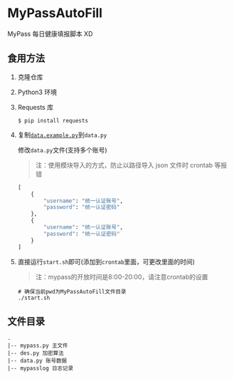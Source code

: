 # MyPassAutoFill

MyPass 每日健康填报脚本 XD

## 食用方法

1. 克隆仓库

2. Python3 环境

3. Requests 库

   ```shell
   $ pip install requests
   ```

4. 复制[`data.example.py`](data.example.py)到`data.py`

   修改`data.py`文件(支持多个账号)

   > 注：使用模块导入的方式，防止以路径导入 json 文件时 crontab 等报错

   ```py
   [
       {
           "username": "统一认证账号",
           "password": "统一认证密码"
       },
       {
           "username": "统一认证账号",
           "password": "统一认证密码"
       }
   ]
   ```

5. 直接运行`start.sh`即可(添加到`crontab`里面，可更改里面的时间)

   > 注：mypass的开放时间是8:00-20:00，请注意crontab的设置

   ```shell
   # 确保当前pwd为MyPassAutoFill文件目录
   ./start.sh
   ```

## 文件目录

```
.
|-- mypass.py 主文件
|-- des.py 加密算法
|-- data.py 账号数据
|-- mypasslog 日志记录
```
